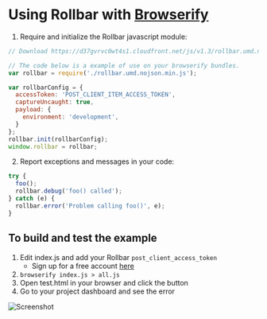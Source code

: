 # Using Rollbar with [Browserify](http://browserify.org/)

1. Require and initialize the Rollbar javascript module:

```js
// Download https://d37gvrvc0wt4s1.cloudfront.net/js/v1.3/rollbar.umd.nojson.min.js and place in current directory

// The code below is a example of use on your browserify bundles.
var rollbar = require('./rollbar.umd.nojson.min.js');

var rollbarConfig = {
  accessToken: 'POST_CLIENT_ITEM_ACCESS_TOKEN',
  captureUncaught: true,
  payload: {
    environment: 'development',
  }
};
rollbar.init(rollbarConfig);
window.rollbar = rollbar;
```

2. Report exceptions and messages in your code:

```js
try {
  foo();
  rollbar.debug('foo() called');
} catch (e) {
  rollbar.error('Problem calling foo()', e);
}
```

## To build and test the example
1. Edit index.js and add your Rollbar `post_client_access_token`
   - Sign up for a free account [here](https://rollbar.com/signup/)
2. ```browserify index.js > all.js```
3. Open test.html in your browser and click the button
4. Go to your project dashboard and see the error

![Screenshot](https://github.com/rollbar/rollbar.js/raw/browserify/examples/browserify/img/screenshot.png)
